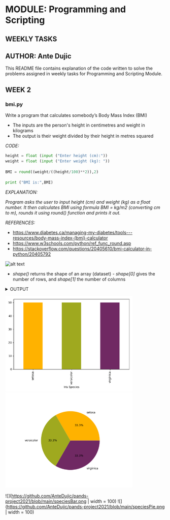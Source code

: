 # **MODULE: Programming and Scripting**
## **WEEKLY TASKS**
## **AUTHOR: Ante Dujic**

This README file contains explanation of the code written to solve the problems assigned in weekly tasks for Programming and Scripting Module.

## **WEEK 2**
### **bmi.py**
Write a program that calculates somebody’s Body Mass Index (BMI)
-	The inputs are the person's height in centimetres and weight in kilograms
-	The output is their weight divided by their height in metres squared

*CODE:*

``` python
height = float (input ("Enter height (cm):"))
weight = float (input ("Enter weight (kg): "))

BMI = round((weight/((height/100)**2)),2)

print ("BMI is:",BMI)     
```
*EXPLANATION:*

_Program asks the user to input height (cm) and weight (kg) as a float number. It then calculates BMI using formula BMI = kg/m2 (converting cm to m), rounds it using round() function  and prints it out._

*REFERENCES:*
-	https://www.diabetes.ca/managing-my-diabetes/tools---resources/body-mass-index-(bmi)-calculator
-	https://www.w3schools.com/python/ref_func_round.asp
-	https://stackoverflow.com/questions/20405610/bmi-calculator-in-python/20405792

![alt text](https://github.com/AnteDujic/pands-problem-sheet/blob/main/functionsPlot.png)

- *shape()* returns the shape of an array (dataset) - *shape[0]* gives the number of rows, and *shape[1]* the number of columns

<details>
<summary>OUTPUT</summary>
<br>

```
This data set consists of 150 samples, grouped by 5 different variables.

Dataset variables are:
Sepal Length (cm)
Sepal Width (cm)
Petal Length (cm)
Petal Width (cm)
Iris SpeciesThis is how you dropdown.
```

</details>

<p float="right">
  <img src="https://github.com/AnteDujic/pands-project2021/blob/main/speciesBar.png" width="400" />
  <img src="https://github.com/AnteDujic/pands-project2021/blob/main/speciesPie.png" width="400" /> 
</p>



![](https://github.com/AnteDujic/pands-project2021/blob/main/speciesBar.png | width = 100) ![](https://github.com/AnteDujic/pands-project2021/blob/main/speciesPie.png | width = 100)
